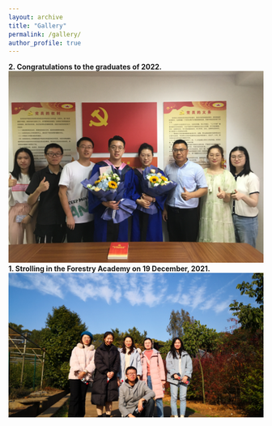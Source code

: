```yaml
---
layout: archive
title: "Gallery"
permalink: /gallery/
author_profile: true
---
```

<strong>2. Congratulations to the graduates of 2022.</strong>
<img src='/images/gallery/Graduation_2022.JPG'> 
<strong>1. Strolling in the Forestry Academy on 19 December, 2021.</strong>
<img src='/images/gallery/Trip_1.jpg'> 
